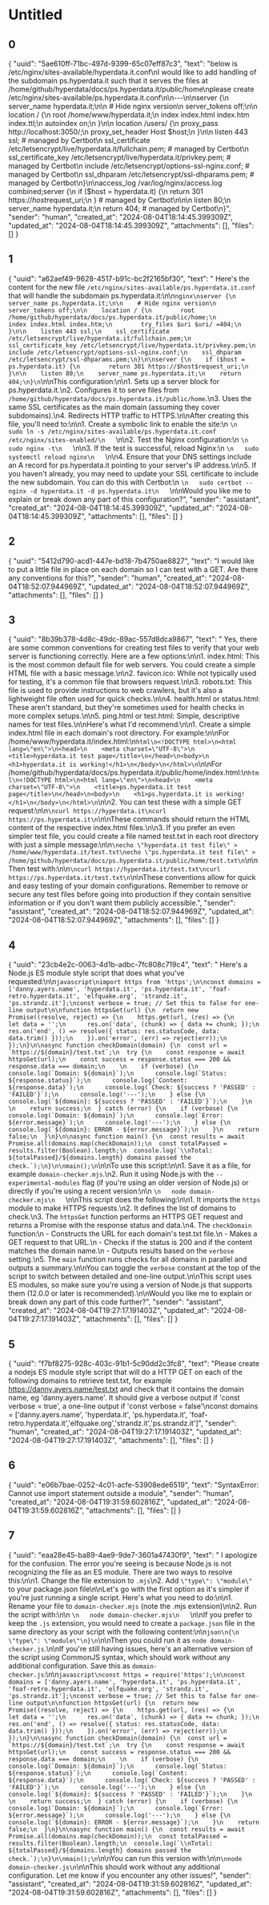 # Untitled

## 0

{
  "uuid": "5ae610ff-71bc-497d-9399-65c07eff87c3",
  "text": "below is /etc/nginx/sites-available/hyperdata.it.conf\nI would like to add handling of the subdomain ps.hyperdata.it such that it serves the files at /home/github/hyperdata/docs/ps.hyperdata.it/public/home\nplease create /etc/nginx/sites-available/ps.hyperdata.it.conf\n\n---\n\nserver {\n    server_name hyperdata.it;\n\n    # Hide nginx version\n    server_tokens off;\n\n    location / {\n        root /home/www/hyperdata.it;\n        index index.html index.htm index.ttl;\n                autoindex on;\n    }\n\n    location /users/ {\n        proxy_pass http://localhost:3050/;\n        proxy_set_header Host $host;\n    }\n\n    listen 443 ssl; # managed by Certbot\n    ssl_certificate /etc/letsencrypt/live/hyperdata.it/fullchain.pem; # managed by Certbot\n    ssl_certificate_key /etc/letsencrypt/live/hyperdata.it/privkey.pem; # managed by Certbot\n    include /etc/letsencrypt/options-ssl-nginx.conf; # managed by Certbot\n    ssl_dhparam /etc/letsencrypt/ssl-dhparams.pem; # managed by Certbot\n}\n\naccess_log /var/log/nginx/access.log combined;server {\n    if ($host = hyperdata.it) {\n        return 301 https://$host$request_uri;\n    } # managed by Certbot\n\n\n    listen 80;\n    server_name hyperdata.it;\n    return 404; # managed by Certbot\n}",
  "sender": "human",
  "created_at": "2024-08-04T18:14:45.399309Z",
  "updated_at": "2024-08-04T18:14:45.399309Z",
  "attachments": [],
  "files": []
}

## 1

{
  "uuid": "a62aef49-9628-4517-b91c-bc2f2165bf30",
  "text": " Here's the content for the new file `/etc/nginx/sites-available/ps.hyperdata.it.conf` that will handle the subdomain ps.hyperdata.it:\n\n```nginx\nserver {\n    server_name ps.hyperdata.it;\n\n    # Hide nginx version\n    server_tokens off;\n\n    location / {\n        root /home/github/hyperdata/docs/ps.hyperdata.it/public/home;\n        index index.html index.htm;\n        try_files $uri $uri/ =404;\n    }\n\n    listen 443 ssl;\n    ssl_certificate /etc/letsencrypt/live/hyperdata.it/fullchain.pem;\n    ssl_certificate_key /etc/letsencrypt/live/hyperdata.it/privkey.pem;\n    include /etc/letsencrypt/options-ssl-nginx.conf;\n    ssl_dhparam /etc/letsencrypt/ssl-dhparams.pem;\n}\n\nserver {\n    if ($host = ps.hyperdata.it) {\n        return 301 https://$host$request_uri;\n    }\n\n    listen 80;\n    server_name ps.hyperdata.it;\n    return 404;\n}\n```\n\nThis configuration:\n\n1. Sets up a server block for ps.hyperdata.it.\n2. Configures it to serve files from `/home/github/hyperdata/docs/ps.hyperdata.it/public/home`.\n3. Uses the same SSL certificates as the main domain (assuming they cover subdomains).\n4. Redirects HTTP traffic to HTTPS.\n\nAfter creating this file, you'll need to:\n\n1. Create a symbolic link to enable the site:\n   ```\n   sudo ln -s /etc/nginx/sites-available/ps.hyperdata.it.conf /etc/nginx/sites-enabled/\n   ```\n\n2. Test the Nginx configuration:\n   ```\n   sudo nginx -t\n   ```\n\n3. If the test is successful, reload Nginx:\n   ```\n   sudo systemctl reload nginx\n   ```\n\n4. Ensure that your DNS settings include an A record for ps.hyperdata.it pointing to your server's IP address.\n\n5. If you haven't already, you may need to update your SSL certificate to include the new subdomain. You can do this with Certbot:\n   ```\n   sudo certbot --nginx -d hyperdata.it -d ps.hyperdata.it\n   ```\n\nWould you like me to explain or break down any part of this configuration?",
  "sender": "assistant",
  "created_at": "2024-08-04T18:14:45.399309Z",
  "updated_at": "2024-08-04T18:14:45.399309Z",
  "attachments": [],
  "files": []
}

## 2

{
  "uuid": "5412d790-acd1-447e-bd18-7b4750ae8827",
  "text": "I would like to put a little file in place on each domain so I can test with a GET. Are there any conventions for this?",
  "sender": "human",
  "created_at": "2024-08-04T18:52:07.944969Z",
  "updated_at": "2024-08-04T18:52:07.944969Z",
  "attachments": [],
  "files": []
}

## 3

{
  "uuid": "8b39b378-4d8c-49dc-89ac-557d8dca9867",
  "text": " Yes, there are some common conventions for creating test files to verify that your web server is functioning correctly. Here are a few options:\n\n1. index.html: This is the most common default file for web servers. You could create a simple HTML file with a basic message.\n\n2. favicon.ico: While not typically used for testing, it's a common file that browsers request.\n\n3. robots.txt: This file is used to provide instructions to web crawlers, but it's also a lightweight file often used for quick checks.\n\n4. health.html or status.html: These aren't standard, but they're sometimes used for health checks in more complex setups.\n\n5. ping.html or test.html: Simple, descriptive names for test files.\n\nHere's what I'd recommend:\n\n1. Create a simple index.html file in each domain's root directory. For example:\n\nFor /home/www/hyperdata.it/index.html:\n```html\n<!DOCTYPE html>\n<html lang=\"en\">\n<head>\n    <meta charset=\"UTF-8\">\n    <title>hyperdata.it test page</title>\n</head>\n<body>\n    <h1>hyperdata.it is working!</h1>\n</body>\n</html>\n```\n\nFor /home/github/hyperdata/docs/ps.hyperdata.it/public/home/index.html:\n```html\n<!DOCTYPE html>\n<html lang=\"en\">\n<head>\n    <meta charset=\"UTF-8\">\n    <title>ps.hyperdata.it test page</title>\n</head>\n<body>\n    <h1>ps.hyperdata.it is working!</h1>\n</body>\n</html>\n```\n\n2. You can test these with a simple GET request:\n\n```\ncurl https://hyperdata.it\ncurl https://ps.hyperdata.it\n```\n\nThese commands should return the HTML content of the respective index.html files.\n\n3. If you prefer an even simpler test file, you could create a file named test.txt in each root directory with just a simple message:\n\n```\necho \"hyperdata.it test file\" > /home/www/hyperdata.it/test.txt\necho \"ps.hyperdata.it test file\" > /home/github/hyperdata/docs/ps.hyperdata.it/public/home/test.txt\n```\n\nThen test with:\n\n```\ncurl https://hyperdata.it/test.txt\ncurl https://ps.hyperdata.it/test.txt\n```\n\nThese conventions allow for quick and easy testing of your domain configurations. Remember to remove or secure any test files before going into production if they contain sensitive information or if you don't want them publicly accessible.",
  "sender": "assistant",
  "created_at": "2024-08-04T18:52:07.944969Z",
  "updated_at": "2024-08-04T18:52:07.944969Z",
  "attachments": [],
  "files": []
}

## 4

{
  "uuid": "23cb4e2c-0063-4d1b-adbc-7fc808c719c4",
  "text": " Here's a Node.js ES module style script that does what you've requested:\n\n```javascript\nimport https from 'https';\n\nconst domains = ['danny.ayers.name', 'hyperdata.it', 'ps.hyperdata.it', 'foaf-retro.hyperdata.it', 'elfquake.org', 'strandz.it', 'ps.strandz.it'];\nconst verbose = true; // Set this to false for one-line output\n\nfunction httpsGet(url) {\n  return new Promise((resolve, reject) => {\n    https.get(url, (res) => {\n      let data = '';\n      res.on('data', (chunk) => { data += chunk; });\n      res.on('end', () => resolve({ status: res.statusCode, data: data.trim() }));\n    }).on('error', (err) => reject(err));\n  });\n}\n\nasync function checkDomain(domain) {\n  const url = `https://${domain}/test.txt`;\n  try {\n    const response = await httpsGet(url);\n    const success = response.status === 200 && response.data === domain;\n    \n    if (verbose) {\n      console.log(`Domain: ${domain}`);\n      console.log(`Status: ${response.status}`);\n      console.log(`Content: ${response.data}`);\n      console.log(`Check: ${success ? 'PASSED' : 'FAILED'}`);\n      console.log('---');\n    } else {\n      console.log(`${domain}: ${success ? 'PASSED' : 'FAILED'}`);\n    }\n    \n    return success;\n  } catch (error) {\n    if (verbose) {\n      console.log(`Domain: ${domain}`);\n      console.log(`Error: ${error.message}`);\n      console.log('---');\n    } else {\n      console.log(`${domain}: ERROR - ${error.message}`);\n    }\n    return false;\n  }\n}\n\nasync function main() {\n  const results = await Promise.all(domains.map(checkDomain));\n  const totalPassed = results.filter(Boolean).length;\n  console.log(`\\nTotal: ${totalPassed}/${domains.length} domains passed the check.`);\n}\n\nmain();\n```\n\nTo use this script:\n\n1. Save it as a file, for example `domain-checker.mjs`.\n2. Run it using Node.js with the `--experimental-modules` flag (if you're using an older version of Node.js) or directly if you're using a recent version:\n\n   ```\n   node domain-checker.mjs\n   ```\n\nThis script does the following:\n\n1. It imports the `https` module to make HTTPS requests.\n2. It defines the list of domains to check.\n3. The `httpsGet` function performs an HTTPS GET request and returns a Promise with the response status and data.\n4. The `checkDomain` function:\n   - Constructs the URL for each domain's test.txt file.\n   - Makes a GET request to that URL.\n   - Checks if the status is 200 and if the content matches the domain name.\n   - Outputs results based on the `verbose` setting.\n5. The `main` function runs checks for all domains in parallel and outputs a summary.\n\nYou can toggle the `verbose` constant at the top of the script to switch between detailed and one-line output.\n\nThis script uses ES modules, so make sure you're using a version of Node.js that supports them (12.0.0 or later is recommended).\n\nWould you like me to explain or break down any part of this code further?",
  "sender": "assistant",
  "created_at": "2024-08-04T19:27:17.191403Z",
  "updated_at": "2024-08-04T19:27:17.191403Z",
  "attachments": [],
  "files": []
}

## 5

{
  "uuid": "f7bf8275-928c-403c-91b1-5c90dd2c3fc8",
  "text": "Please create a nodejs ES module style script that will do a HTTP GET on each of the following domains to retrieve test.txt, for example https://danny.ayers.name/test.txt and check that it contains the domain name, eg 'danny.ayers.name'. It should give a verbose output if 'const verbose = true', a one-line output if 'const verbose = false'\nconst domains = ['danny.ayers.name', 'hyperdata.it', 'ps.hyperdata.it', 'foaf-retro.hyperdata.it','elfquake.org','strandz.it','ps.strandz.it']",
  "sender": "human",
  "created_at": "2024-08-04T19:27:17.191403Z",
  "updated_at": "2024-08-04T19:27:17.191403Z",
  "attachments": [],
  "files": []
}

## 6

{
  "uuid": "e06b7bae-0252-4c01-acfe-53908ede6519",
  "text": "SyntaxError: Cannot use import statement outside a module",
  "sender": "human",
  "created_at": "2024-08-04T19:31:59.602816Z",
  "updated_at": "2024-08-04T19:31:59.602816Z",
  "attachments": [],
  "files": []
}

## 7

{
  "uuid": "eaa28e45-ba89-4ae9-9de7-3601a47430f9",
  "text": " I apologize for the confusion. The error you're seeing is because Node.js is not recognizing the file as an ES module. There are two ways to resolve this:\n\n1. Change the file extension to `.mjs`\n2. Add `\"type\": \"module\"` to your package.json file\n\nLet's go with the first option as it's simpler if you're just running a single script. Here's what you need to do:\n\n1. Rename your file to `domain-checker.mjs` (note the .mjs extension)\n\n2. Run the script with:\n\n   ```\n   node domain-checker.mjs\n   ```\n\nIf you prefer to keep the `.js` extension, you would need to create a `package.json` file in the same directory as your script with the following content:\n\n```json\n{\n  \"type\": \"module\"\n}\n```\n\nThen you could run it as `node domain-checker.js`.\n\nIf you're still having issues, here's an alternative version of the script using CommonJS syntax, which should work without any additional configuration. Save this as `domain-checker.js`:\n\n```javascript\nconst https = require('https');\n\nconst domains = ['danny.ayers.name', 'hyperdata.it', 'ps.hyperdata.it', 'foaf-retro.hyperdata.it', 'elfquake.org', 'strandz.it', 'ps.strandz.it'];\nconst verbose = true; // Set this to false for one-line output\n\nfunction httpsGet(url) {\n  return new Promise((resolve, reject) => {\n    https.get(url, (res) => {\n      let data = '';\n      res.on('data', (chunk) => { data += chunk; });\n      res.on('end', () => resolve({ status: res.statusCode, data: data.trim() }));\n    }).on('error', (err) => reject(err));\n  });\n}\n\nasync function checkDomain(domain) {\n  const url = `https://${domain}/test.txt`;\n  try {\n    const response = await httpsGet(url);\n    const success = response.status === 200 && response.data === domain;\n    \n    if (verbose) {\n      console.log(`Domain: ${domain}`);\n      console.log(`Status: ${response.status}`);\n      console.log(`Content: ${response.data}`);\n      console.log(`Check: ${success ? 'PASSED' : 'FAILED'}`);\n      console.log('---');\n    } else {\n      console.log(`${domain}: ${success ? 'PASSED' : 'FAILED'}`);\n    }\n    \n    return success;\n  } catch (error) {\n    if (verbose) {\n      console.log(`Domain: ${domain}`);\n      console.log(`Error: ${error.message}`);\n      console.log('---');\n    } else {\n      console.log(`${domain}: ERROR - ${error.message}`);\n    }\n    return false;\n  }\n}\n\nasync function main() {\n  const results = await Promise.all(domains.map(checkDomain));\n  const totalPassed = results.filter(Boolean).length;\n  console.log(`\\nTotal: ${totalPassed}/${domains.length} domains passed the check.`);\n}\n\nmain();\n```\n\nYou can run this version with:\n\n```\nnode domain-checker.js\n```\n\nThis should work without any additional configuration. Let me know if you encounter any other issues!",
  "sender": "assistant",
  "created_at": "2024-08-04T19:31:59.602816Z",
  "updated_at": "2024-08-04T19:31:59.602816Z",
  "attachments": [],
  "files": []
}
